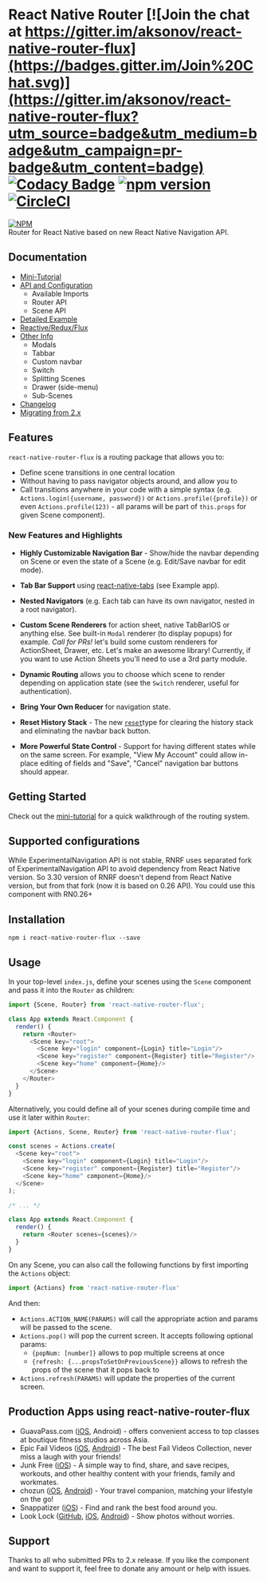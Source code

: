# React Native Router [![Join the chat at https://gitter.im/aksonov/react-native-router-flux](https://badges.gitter.im/Join%20Chat.svg)](https://gitter.im/aksonov/react-native-router-flux?utm_source=badge&utm_medium=badge&utm_campaign=pr-badge&utm_content=badge) [![Codacy Badge](https://api.codacy.com/project/badge/grade/c6d869e2367a4fb491efc9de228c5ac6)](https://www.codacy.com/app/aksonov-github/react-native-router-flux) [![npm version](https://badge.fury.io/js/react-native-router-flux.svg)](http://badge.fury.io/js/react-native-router-flux) [![CircleCI](https://circleci.com/gh/aksonov/react-native-router-flux.svg?style=svg)](https://circleci.com/gh/aksonov/react-native-router-flux)

[![NPM](https://nodei.co/npm/react-native-router-flux.png?downloads=true&downloadRank=true&stars=true)](https://nodei.co/npm/react-native-router-flux/)  
Router for React Native based on new React Native Navigation API.

## Documentation

- [Mini-Tutorial](docs/MINI_TUTORIAL.md)
- [API and Configuration](docs/API_CONFIGURATION.md)
  - Available Imports
  - Router API
  - Scene API
- [Detailed Example](docs/DETAILED_EXAMPLE.md)
- [Reactive/Redux/Flux](docs/REDUX_FLUX.md)
- [Other Info](docs/OTHER_INFO.md)
  - Modals
  - Tabbar
  - Custom navbar
  - Switch
  - Splitting Scenes
  - Drawer (side-menu)
  - Sub-Scenes
- [Changelog](docs/CHANGELOG.md)
- [Migrating from 2.x](docs/MIGRATION.md)

## Features

`react-native-router-flux` is a routing package that allows you to:

- Define scene transitions in one central location
- Without having to pass navigator objects around, and allow you to
- Call transitions anywhere in your code with a simple syntax (e.g. `Actions.login({username, password})` or `Actions.profile({profile})` or even `Actions.profile(123)` - all params will be part of `this.props` for given Scene component).

### New Features and Highlights

- **Highly Customizable Navigation Bar** - Show/hide the navbar depending on Scene or even the state of a Scene (e.g. Edit/Save navbar for edit mode).

- **Tab Bar Support** using [react-native-tabs](https://github.com/aksonov/react-native-tabs) (see Example app).

- **Nested Navigators** (e.g. Each tab can have its own navigator, nested in a root navigator).

- **Custom Scene Renderers** for action sheet, native TabBarIOS or anything else. See built-in `Modal` renderer (to display popups) for example. *Call for PRs!* let's build some custom renderers for ActionSheet, Drawer, etc. Let's make an awesome library! Currently, if you want to use Action Sheets you'll need to use a 3rd party module.

- **Dynamic Routing** allows you to choose which scene to render depending on application state (see the `Switch` renderer, useful for authentication).

- **Bring Your Own Reducer** for navigation state.

- **Reset History Stack** - The new [`reset`](docs/API_CONFIGURATION.md#scene)type for clearing the history stack and eliminating the navbar back button.

- **More Powerful State Control** - Support for having different states while on the same screen. For example, "View My Account" could allow in-place editing of fields and "Save", "Cancel" navigation bar buttons should appear.

## Getting Started

Check out the [mini-tutorial](docs/MINI_TUTORIAL.md) for a quick walkthrough of the routing system.

## Supported configurations

While ExperimentalNavigation API is not stable, RNRF uses separated fork of ExperimentalNavigation API to avoid dependency from React Native version.
So 3.30 version of RNRF doesn't depend from React Native version, but from that fork (now it is based on 0.26 API).
You could use this component with RN0.26+

## Installation
```
npm i react-native-router-flux --save
```

## Usage
In your top-level `index.js`, define your scenes using the `Scene` component and pass it into the `Router` as children:
```js
import {Scene, Router} from 'react-native-router-flux';

class App extends React.Component {
  render() {
    return <Router>
      <Scene key="root">
        <Scene key="login" component={Login} title="Login"/>
        <Scene key="register" component={Register} title="Register"/>
        <Scene key="home" component={Home}/>
      </Scene>
    </Router>
  }
}
```
Alternatively, you could define all of your scenes during compile time and use it later within `Router`:
```js
import {Actions, Scene, Router} from 'react-native-router-flux';

const scenes = Actions.create(
  <Scene key="root">
    <Scene key="login" component={Login} title="Login"/>
    <Scene key="register" component={Register} title="Register"/>
    <Scene key="home" component={Home}/>
  </Scene>
);

/* ... */

class App extends React.Component {
  render() {
    return <Router scenes={scenes}/>
  }
}
```

On any Scene, you can also call the following functions by first importing the `Actions` object:
```js
import {Actions} from 'react-native-router-flux'
```
And then:

* `Actions.ACTION_NAME(PARAMS)` will call the appropriate action and params will be passed to the scene.
* `Actions.pop()` will pop the current screen. It accepts following optional params:
  * `{popNum: [number]}` allows to pop multiple screens at once
  * `{refresh: {...propsToSetOnPreviousScene}}` allows to refresh the props of the scene that it pops back to
* `Actions.refresh(PARAMS)` will update the properties of the current screen.

## Production Apps using react-native-router-flux
+ GuavaPass.com ([iOS](https://itunes.apple.com/en/app/guavapass-one-pass-fitness/id1050491044?l=en&mt=8), Android) - offers convenient access to top classes at boutique fitness studios across Asia.
+ Epic Fail Videos ([iOS](https://itunes.apple.com/us/app/epic-fail-videos-best-fail/id1115219339), [Android](https://play.google.com/store/apps/details?id=com.hazuu.epicfailvideos)) - The best Fail Videos Collection, never miss a laugh with your friends!
+ Junk Free ([iOS](https://itunes.apple.com/us/app/junk-free-by-junk-free-june/id1109940159)) - A simple way to find, share, and save recipes, workouts, and other healthy content with your friends, family and workmates.
+ chozun ([iOS](https://itunes.apple.com/au/app/chozun/id1097365167), [Android](https://play.google.com/store/apps/details?id=com.chozun)) - Your travel companion, matching your lifestyle on the go!
+ Snappatizer ([iOS](https://itunes.apple.com/us/app/snappatizer-find-rank-best/id1147400405?mt=8)) - Find and rank the best food around you.
+ Look Lock ([GitHub](https://github.com/7kfpun/PhotosReactNative), [iOS](https://itunes.apple.com/us/app/look-lock-show-photos-without/id1151863742), [Android](https://play.google.com/store/apps/details?id=com.kfpun.photos)) - Show photos without worries.

## Support
Thanks to all who submitted PRs to 2.x release. If you like the component and want to support it, feel free to donate any amount or help with issues.
